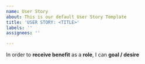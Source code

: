 ```yaml
---
name: User Story
about: This is our default User Story Template
title: 'USER STORY: <TITLE>'
labels: ''
assignees: ''

---
```


In order to **receive benefit** as a **role**, I can **goal / desire**
